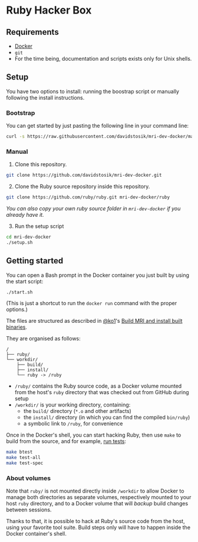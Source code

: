 # Ruby Hacker Box

## Requirements

- [Docker](https://www.docker.com/)
- `git`
- For the time being, documentation and scripts exists only for Unix shells.

## Setup

You have two options to install: running the boostrap script or manually
following the install instructions.

### Bootstrap

You can get started by just pasting the following line in your command line:

```sh
curl -s https://raw.githubusercontent.com/davidstosik/mri-dev-docker/master/bootstrap.sh | sh /dev/stdin
```

### Manual

1. Clone this repository.
  ```sh
  git clone https://github.com/davidstosik/mri-dev-docker.git
  ```
2. Clone the Ruby source repository inside this repository.
  ```sh
  git clone https://github.com/ruby/ruby.git mri-dev-docker/ruby
  ```
  _You can also copy your own ruby source folder in `mri-dev-docker` if you
  already have it._

3. Run the setup script
  ```sh
  cd mri-dev-docker
  ./setup.sh
  ```

## Getting started

You can open a Bash prompt in the Docker container you just built by using the
start script:

```sh
./start.sh
```

(This is just a shortcut to run the `docker run` command with the proper
options.)

The files are structured as described in [@ko1](https://github.com/ko1)'s [Build
MRI and install built
binaries](https://github.com/ko1/rubyhackchallenge/blob/master/EN/2_mri_structure.md#exercise-build-mri-and-install-built-binaries).

They are organised as follows:

```
/
├── ruby/
└── workdir/
    ├── build/
    ├── install/
    └── ruby -> /ruby
```

- `/ruby/` contains the Ruby source code, as a Docker volume mounted from the
  host's `ruby` directory that was checked out from GitHub during setup
- `/workdir/` is your working directory, containing:
  - the `build/` directory (`*.o` and other artifacts)
  - the `install/` directory (in which you can find the compiled `bin/ruby`)
  - a symbolic link to `/ruby`, for convenience

Once in the Docker's shell, you can start hacking Ruby, then use `make` to build
from the source, and for example, [run
tests](https://github.com/ko1/rubyhackchallenge/blob/master/EN/2_mri_structure.md#run-ruby-tests):

```sh
make btest
make test-all
make test-spec
```

### About volumes

Note that `ruby/` is not mounted directly inside `/workdir` to allow Docker to
manage both directories as separate volumes, respectively mounted to your host
`ruby` directory, and to a Docker volume that will _backup_ build changes
between sessions.

Thanks to that, it is possible to hack at Ruby's source code from the host,
using your favorite tool suite. Build steps only will have to happen inside the
Docker container's shell.
